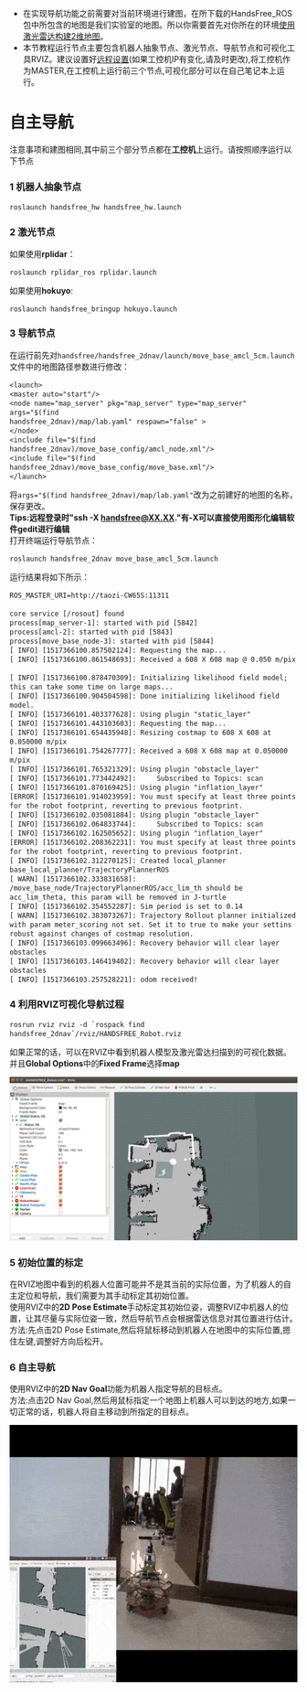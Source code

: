 * 在实现导航功能之前需要对当前环境进行建图，在所下载的HandsFree_ROS包中所包含的地图是我们实验室的地图。所以你需要首先对你所在的环境[使用激光雷达构建2维地图](/docs/Tutorial/2.1-Mapping.md)。
* 本节教程运行节点主要包含机器人抽象节点、激光节点、导航节点和可视化工具RVIZ。建议设置好[远程设置](/docs/Tutorial/1.2-First-Experiment.html#3-远程设置)(如果工控机IP有变化,请及时更改),将工控机作为MASTER,在工控机上运行前三个节点,可视化部分可以在自己笔记本上运行。

# 自主导航 #  
注意事项和建图相同,其中前三个部分节点都在**工控机**上运行。请按照顺序运行以下节点

### 1 机器人抽象节点

```
roslaunch handsfree_hw handsfree_hw.launch
```

### 2 激光节点
如果使用**rplidar**：

```
roslaunch rplidar_ros rplidar.launch
```

如果使用**hokuyo**:

```
roslaunch handsfree_bringup hokuyo.launch
```

### 3 导航节点
在运行前先对`handsfree/handsfree_2dnav/launch/move_base_amcl_5cm.launch`文件中的地图路径参数进行修改：

```
<launch>
<master auto="start"/>
<node name="map_server" pkg="map_server" type="map_server" args="$(find
handsfree_2dnav)/map/lab.yaml" respawn="false" >
</node>
<include file="$(find handsfree_2dnav)/move_base_config/amcl_node.xml"/>
<include file="$(find handsfree_2dnav)/move_base_config/move_base.xml"/>
</launch>
```

将`args="$(find handsfree_2dnav)/map/lab.yaml"`改为之前建好的地图的名称，保存更改。   
**Tips:远程登录时"ssh -X handsfree@XX.XX."有-X可以直接使用图形化编辑软件gedit进行编辑**   
打开终端运行导航节点：

```
roslaunch handsfree_2dnav move_base_amcl_5cm.launch
```

运行结果将如下所示：

```
ROS_MASTER_URI=http://taozi-CW65S:11311

core service [/rosout] found
process[map_server-1]: started with pid [5842]
process[amcl-2]: started with pid [5843]
process[move_base_node-3]: started with pid [5844]
[ INFO] [1517366100.857502124]: Requesting the map...
[ INFO] [1517366100.861548693]: Received a 608 X 608 map @ 0.050 m/pix

[ INFO] [1517366100.878470309]: Initializing likelihood field model; this can take some time on large maps...
[ INFO] [1517366100.904504598]: Done initializing likelihood field model.
[ INFO] [1517366101.403377628]: Using plugin "static_layer"
[ INFO] [1517366101.443103603]: Requesting the map...
[ INFO] [1517366101.654435948]: Resizing costmap to 608 X 608 at 0.050000 m/pix
[ INFO] [1517366101.754267777]: Received a 608 X 608 map at 0.050000 m/pix
[ INFO] [1517366101.765321329]: Using plugin "obstacle_layer"
[ INFO] [1517366101.773442492]:     Subscribed to Topics: scan
[ INFO] [1517366101.870169425]: Using plugin "inflation_layer"
[ERROR] [1517366101.914023959]: You must specify at least three points for the robot footprint, reverting to previous footprint.
[ INFO] [1517366102.035081884]: Using plugin "obstacle_layer"
[ INFO] [1517366102.064833744]:     Subscribed to Topics: scan
[ INFO] [1517366102.162505652]: Using plugin "inflation_layer"
[ERROR] [1517366102.208362231]: You must specify at least three points for the robot footprint, reverting to previous footprint.
[ INFO] [1517366102.312270125]: Created local_planner base_local_planner/TrajectoryPlannerROS
[ WARN] [1517366102.333831658]: /move_base_node/TrajectoryPlannerROS/acc_lim_th should be acc_lim_theta, this param will be removed in J-turtle
[ INFO] [1517366102.354552287]: Sim period is set to 0.14
[ WARN] [1517366102.383073267]: Trajectory Rollout planner initialized with param meter_scoring not set. Set it to true to make your settins robust against changes of costmap resolution.
[ INFO] [1517366103.099663496]: Recovery behavior will clear layer obstacles
[ INFO] [1517366103.146419402]: Recovery behavior will clear layer obstacles
[ INFO] [1517366103.257528221]: odom received!
```

### 4 利用RVIZ可视化导航过程

```
rosrun rviz rviz -d `rospack find handsfree_2dnav`/rviz/HANDSFREE_Robot.rviz  
```

如果正常的话，可以在RVIZ中看到机器人模型及激光雷达扫描到的可视化数据。并且**Global Options**中的**Fixed Frame**选择**map**  

![picture](/images/Tutorial/Navigation/2_rviz_navi.png?raw=true) 


### 5 初始位置的标定  
在RVIZ地图中看到的机器人位置可能并不是其当前的实际位置，为了机器人的自主定位和导航，我们需要为其手动标定其初始位置。  
使用RVIZ中的**2D Pose Estimate**手动标定其初始位姿，调整RVIZ中机器人的位置，让其尽量与实际位姿一致，然后导航节点会根据雷达信息对其位置进行估计。  
方法:先点击2D Pose Estimate,然后将鼠标移动到机器人在地图中的实际位置,摁住左键,调整好方向后松开。

### 6 自主导航  
使用RVIZ中的**2D Nav Goal**功能为机器人指定导航的目标点。  
方法:点击2D Nav Goal,然后用鼠标指定一个地图上机器人可以到达的地方,如果一切正常的话，机器人将自主移动到所指定的目标点。
<div align=center><img width="600" height="450" src="/images/Experiment/jilong/jilong_navigation_medium.gif"/></div>
